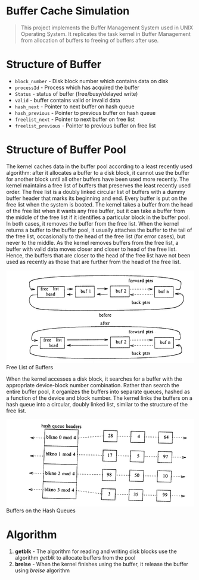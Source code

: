 # Buffer Cache Simulation
> This project implements the Buffer Management System used in UNIX Operating System. It replicates the task kernel in Buffer Management from allocation of buffers to freeing of buffers after use.

# Structure of Buffer
* `block_number` - Disk block number which contains data on disk
* `processId` - Process which has acquired the buffer 
* `Status` - status of buffer (free/busy/delayed write)
* `valid` - buffer contains valid or invalid data
* `hash_next` - Pointer to next buffer on hash queue
* `hash_previous` - Pointer to previous buffer on hash queue
* `freelist_next` - Pointer to next buffer on free list
* `freelist_previous` - Pointer to previous buffer on free list

# Structure of Buffer Pool
The kernel caches data in the buffer pool according to a least recently used algorithm: after it allocates a buffer to a 
disk block, it cannot use the buffer for another block until all other buffers have been used more recently. The kernel
maintains a free list of buffers that preserves the least recently used order. The free list is a doubly linked circular 
list of buffers with a dummy buffer header that marks its beginning and end. Every buffer is put on the free list when 
the system is booted. The kernel takes a buffer from the head of the free list when it wants any free buffer, but it can 
take a buffer from the middle of the free list if it identifies a particular block in the buffer pool. In both cases, it 
removes the buffer from the free list. When the kernel returns a buffer to the buffer pool, it usually attaches the 
buffer to the tail of the free list, occasionally to the head of the free list (for error cases), but never to the 
middle. As the kernel removes buffers from the free list, a buffer with valid data moves closer and closer to head of the 
free list. Hence, the buffers that are closer to the head of the free list have not been used as recently as those that 
are further from the head of the free list.

![Image of Free List](\Images\free_list_of_buffer)
                          Free List of Buffers

When the kernel accesses a disk block, it searches for a buffer with the appropriate device-block number combination. 
Rather than search the entire buffer pool, it organizes the buffers into separate queues, hashed as a function of the 
device and block number. The kernel links the buffers on a hash queue into a circular, doubly linked list, similar to the 
structure of the free list.

![Image of Hash Queue](\Images\buffer_hash_queue)
                          Buffers on the Hash Queues

# Algorithm
1. **getblk** - The algorithm for reading and writing disk blocks use the algorithm *getblk* to allocate buffers from the pool
2. **brelse** - When the kernel finishes using the buffer, it release the buffer using *brelse* algorithm  











